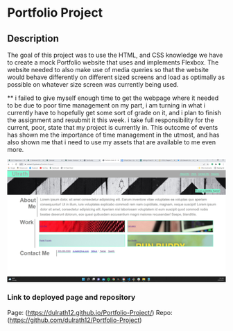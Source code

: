 # Portfolio Project

## Description

The goal of this project was to use the HTML, and CSS knowledge we have to create a mock Portfolio website that uses and implements Flexbox. The website needed to also make use of media queries so that the website would behave differently on different sized screens and load as optimally as possible on whatever size screen was currently being used. 

** i failed to give myself enough time to get the webpage where it needed to be due to poor time management on my part, i am turning in what i currently have to hopefully get some sort of grade on it, and i plan to finish the assignment and resubmit it this week. i take full responsibility for the current, poor, state that my project is currently in. This outcome of events has shown me the importance of time management in the utmost, and has also shown me that i need to use my assets that are available to me even more. 


![alt text](assets/images/READMEScreenshot.jpg)

### Link to deployed page and repository
Page: (https://dulrath12.github.io/Portfolio-Project/)
Repo: (https://github.com/dulrath12/Portfolio-Project)
